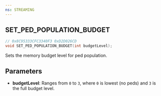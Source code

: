 ```yaml
---
ns: STREAMING
---
```

## SET_PED_POPULATION_BUDGET

```c
// 0x8C95333CFC3340F3 0xD2D026CD
void SET_PED_POPULATION_BUDGET(int budgetLevel);
```

Sets the memory budget level for ped population.

## Parameters
* **budgetLevel**: Ranges from `0` to `3`, where `0` is lowest (no peds) and `3` is the full budget level.

